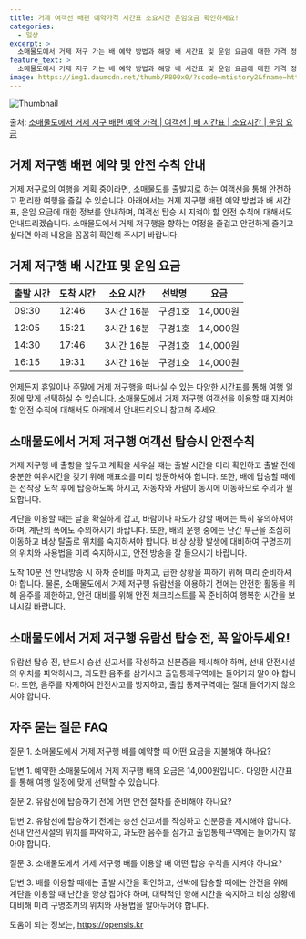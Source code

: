 ```yaml
---
title: 거제 여객선 배편 예약가격 시간표 소요시간 운임요금 확인하세요!
categories:
  - 일상
excerpt: >
  소매물도에서 거제 저구 가는 배 예약 방법과 해당 배 시간표 및 운임 요금에 대한 가격 정보를 안내 드리겠습니다. 안전하고 재밋는 거제 저구행 여행을 위해 아래 정보 참고하시기 바랍니다. 거제 저구행 배편 예약하기 👈 클릭소매물도에서 거제 저구행 배 시간표출발 시간도착 시간소요 시간선박명요금09:3012:463시간 16분구경1호14,000원12:0515:213시간 16분구경1호14,000원14:3017:463시간 16분구경1호14,000원16:1519:313시간 16분구경1호14,000원거제 저구행 배편 예약하기 👈 클릭소매물도에서 거제 저구행 여객선 탑승 시 이용수칙소매물도에서 거제 저구행 배 출항시간을 확인한다. 선박 출항 전 충분한 여유시간을 갖기 위해 미리 매표소를 방문합니다. 선박에 탑승할 때는..
feature_text: >
  소매물도에서 거제 저구 가는 배 예약 방법과 해당 배 시간표 및 운임 요금에 대한 가격 정보를 안내 드리겠습니다. 안전하고 재밋는 거제 저구행 여행을 위해 아래 정보 참고하시기 바랍니다. 거제 저구행 배편 예약하기 👈 클릭소매물도에서 거제 저구행 배 시간표출발 시간도착 시간소요 시간선박명요금09:3012:463시간 16분구경1호14,000원12:0515:213시간 16분구경1호14,000원14:3017:463시간 16분구경1호14,000원16:1519:313시간 16분구경1호14,000원거제 저구행 배편 예약하기 👈 클릭소매물도에서 거제 저구행 여객선 탑승 시 이용수칙소매물도에서 거제 저구행 배 출항시간을 확인한다. 선박 출항 전 충분한 여유시간을 갖기 위해 미리 매표소를 방문합니다. 선박에 탑승할 때는..
image: https://img1.daumcdn.net/thumb/R800x0/?scode=mtistory2&fname=https%3A%2F%2Fblog.kakaocdn.net%2Fdn%2FkTJVt%2FbtsHBTk7vG9%2FrJlztnzEqTERN7TiKnkQmk%2Fimg.webp
---
```


![Thumbnail](https://img1.daumcdn.net/thumb/R800x0/?scode=mtistory2&fname=https%3A%2F%2Fblog.kakaocdn.net%2Fdn%2FkTJVt%2FbtsHBTk7vG9%2FrJlztnzEqTERN7TiKnkQmk%2Fimg.webp)

<p>출처: <a href="https://opensis.kr/entry/%EC%86%8C%EB%A7%A4%EB%AC%BC%EB%8F%84%EC%97%90%EC%84%9C-%EA%B1%B0%EC%A0%9C-%EC%A0%80%EA%B5%AC-%EB%B0%B0%ED%8E%B8-%EC%98%88%EC%95%BD-%EA%B0%80%EA%B2%A9-%EC%97%AC%EA%B0%9D%EC%84%A0-%EB%B0%B0-%EC%8B%9C%EA%B0%84%ED%91%9C-%EC%86%8C%EC%9A%94%EC%8B%9C%EA%B0%84-%EC%9A%B4%EC%9E%84-%EC%9A%94%EA%B8%88" rel="dofollow">소매물도에서 거제 저구 배편 예약 가격 | 여객선 | 배 시간표 | 소요시간 | 운임 요금</a> </p>

## 거제 저구행 배편 예약 및 안전 수칙 안내

거제 저구로의 여행을 계획 중이라면, 소매물도를 출발지로 하는 여객선을 통해 안전하고 편리한 여행을 즐길 수 있습니다. 아래에서는 거제
저구행 배편 예약 방법과 배 시간표, 운임 요금에 대한 정보를 안내하며, 여객선 탑승 시 지켜야 할 안전 수칙에 대해서도 안내드리겠습니다.
소매물도에서 거제 저구행을 향하는 여정을 즐겁고 안전하게 즐기고 싶다면 아래 내용을 꼼꼼히 확인해 주시기 바랍니다.

## 거제 저구행 배 시간표 및 운임 요금

**출발 시간** | **도착 시간** | **소요 시간** | **선박명** | **요금**  
---|---|---|---|---  
09:30 | 12:46 | 3시간 16분 | 구경1호 | 14,000원  
12:05 | 15:21 | 3시간 16분 | 구경1호 | 14,000원  
14:30 | 17:46 | 3시간 16분 | 구경1호 | 14,000원  
16:15 | 19:31 | 3시간 16분 | 구경1호 | 14,000원  
  
언제든지 휴일이나 주말에 거제 저구행을 떠나실 수 있는 다양한 시간표를 통해 여행 일정에 맞게 선택하실 수 있습니다. 소매물도에서 거제
저구행 여객선을 이용할 때 지켜야 할 안전 수칙에 대해서도 아래에서 안내드리오니 참고해 주세요.

## 소매물도에서 거제 저구행 여객선 탑승시 안전수칙

거제 저구행 배 출항을 앞두고 계획을 세우실 때는 출발 시간을 미리 확인하고 출발 전에 충분한 여유시간을 갖기 위해 매표소를 미리 방문하셔야
합니다. 또한, 배에 탑승할 때에는 선착장 도착 후에 탑승하도록 하시고, 자동차와 사람이 동시에 이동하므로 주의가 필요합니다.

계단을 이용할 때는 날을 확실하게 잡고, 바람이나 파도가 강할 때에는 특히 유의하셔야 하며, 계단의 폭에도 주의하시기 바랍니다. 또한, 배의
운행 중에는 난간 부근을 조심히 이동하고 비상 탈출로 위치를 숙지하셔야 합니다. 비상 상황 발생에 대비하여 구명조끼의 위치와 사용법을 미리
숙지하시고, 안전 방송을 잘 들으시기 바랍니다.

도착 10분 전 안내방송 시 하차 준비를 마치고, 급한 상황을 피하기 위해 미리 준비하셔야 합니다. 물론, 소매물도에서 거제 저구행 유람선을
이용하기 전에는 안전한 활동을 위해 음주를 제한하고, 안전 대비를 위해 안전 체크리스트를 꼭 준비하여 행복한 시간을 보내시길 바랍니다.

## 소매물도에서 거제 저구행 유람선 탑승 전, 꼭 알아두세요!

유람선 탑승 전, 반드시 승선 신고서를 작성하고 신분증을 제시해야 하며, 선내 안전시설의 위치를 파악하시고, 과도한 음주를 삼가시고
출입통제구역에는 들어가지 말아야 합니다. 또한, 음주를 자제하여 안전사고를 방지하고, 출입 통제구역에는 절대 들어가지 않으셔야 합니다.

## 자주 묻는 질문 FAQ

질문 1. 소매물도에서 거제 저구행 배를 예약할 때 어떤 요금을 지불해야 하나요?

답변 1. 예약한 소매물도에서 거제 저구행 배의 요금은 14,000원입니다. 다양한 시간표를 통해 여행 일정에 맞게 선택할 수 있습니다.

질문 2. 유람선에 탑승하기 전에 어떤 안전 절차를 준비해야 하나요?

답변 2. 유람선에 탑승하기 전에는 승선 신고서를 작성하고 신분증을 제시해야 합니다. 선내 안전시설의 위치를 파악하고, 과도한 음주를 삼가고
출입통제구역에는 들어가지 않아야 합니다.

질문 3. 소매물도에서 거제 저구행 배를 이용할 때 어떤 탑승 수칙을 지켜야 하나요?

답변 3. 배를 이용할 때에는 출발 시간을 확인하고, 선박에 탑승할 때에는 안전을 위해 계단을 이용할 때 난간을 항상 잡아야 하며, 대략적인
항해 시간을 숙지하고 비상 상황에 대비해 미리 구명조끼의 위치와 사용법을 알아두어야 합니다.

 

도움이 되는 정보는, <a href="https://opensis.kr" rel="dofollow">https://opensis.kr</a>


